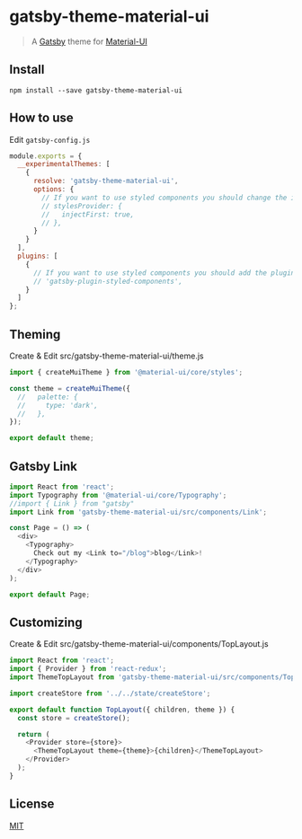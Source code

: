 # gatsby-theme-material-ui

> A [Gatsby](https://github.com/gatsbyjs/gatsby) theme for
> [Material-UI](https://github.com/mui-org/material-ui)

## Install

`npm install --save gatsby-theme-material-ui`

## How to use

Edit `gatsby-config.js`

```javascript
module.exports = {
  __experimentalThemes: [
    {
      resolve: 'gatsby-theme-material-ui',
      options: {
        // If you want to use styled components you should change the injection order.
        // stylesProvider: {
        //   injectFirst: true,
        // },
      }
    }
  ],
  plugins: [
    {
      // If you want to use styled components you should add the plugin here.
      // 'gatsby-plugin-styled-components',
    }
  ]
};
```

## Theming

Create & Edit src/gatsby-theme-material-ui/theme.js

```javascript
import { createMuiTheme } from '@material-ui/core/styles';

const theme = createMuiTheme({
  //   palette: {
  //     type: 'dark',
  //   },
});

export default theme;
```

## Gatsby Link

```javascript
import React from 'react';
import Typography from '@material-ui/core/Typography';
//import { Link } from "gatsby"
import Link from 'gatsby-theme-material-ui/src/components/Link';

const Page = () => (
  <div>
    <Typography>
      Check out my <Link to="/blog">blog</Link>!
    </Typography>
  </div>
);

export default Page;
```

## Customizing

Create & Edit src/gatsby-theme-material-ui/components/TopLayout.js

```javascript
import React from 'react';
import { Provider } from 'react-redux';
import ThemeTopLayout from 'gatsby-theme-material-ui/src/components/TopLayout';

import createStore from '../../state/createStore';

export default function TopLayout({ children, theme }) {
  const store = createStore();

  return (
    <Provider store={store}>
      <ThemeTopLayout theme={theme}>{children}</ThemeTopLayout>
    </Provider>
  );
}
```

## License

[MIT](LICENSE)

